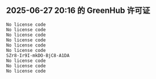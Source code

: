 ## 2025-06-27 20:16 的 GreenHub 许可证
```
No license code
No license code
No license code
No license code
No license code
No license code
SZr8-Ir9I-mkDO-BjC8-A1DA
No license code
No license code
No license code
```
